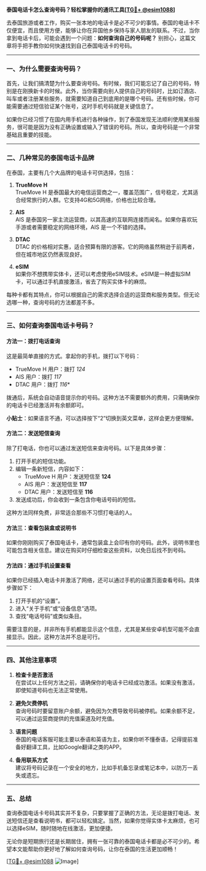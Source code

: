 **泰国电话卡怎么查询号码？轻松掌握你的通讯工具[[TG💪+ @esim1088](https://t.me/s/esim1088)]**

去泰国旅游或者工作，购买一张本地的电话卡是必不可少的事情。泰国的电话卡不仅便宜，而且使用方便，能够让你在异国他乡保持与家人朋友的联系。不过，当你拿到电话卡后，可能会遇到一个问题：**如何查询自己的号码呢？** 别担心，这篇文章将手把手教你如何快速找到自己泰国电话卡的号码。

---

### **一、为什么需要查询号码？**

首先，让我们搞清楚为什么要查询号码。有时候，我们可能忘记了自己的号码，特别是在刚换新卡的时候。此外，当你需要向别人提供自己的号码时，比如订酒店、叫车或者注册某些服务，就需要知道自己到底用的是哪个号码。还有些时候，你可能需要通过短信验证某个账号，这时手机号码就是关键信息了。

如果你已经习惯了在国内用手机进行各种操作，到了泰国发现无法顺利使用某些服务，很可能是因为没有正确设置或输入了错误的号码。所以，查询号码是一个非常基础且重要的技能。

---

### **二、几种常见的泰国电话卡品牌**

在泰国，主要有几个大品牌的电话卡可供选择，包括：

1. **TrueMove H**  
   TrueMove H 是泰国最大的电信运营商之一，覆盖范围广，信号稳定，尤其适合经常旅行的人群。它支持4G和5G网络，价格也比较合理。

2. **AIS**  
   AIS 是泰国另一家主流运营商，以其高速的互联网连接而闻名。如果你喜欢玩手游或者需要稳定的网络环境，AIS 是一个不错的选择。

3. **DTAC**  
   DTAC 的价格相对实惠，适合预算有限的游客。它的网络虽然稍逊于前两者，但在城市地区仍然表现良好。

4. **eSIM**  
   如果你不想携带实体卡，还可以考虑使用eSIM技术。eSIM是一种虚拟SIM卡，可以通过手机直接激活，省去了购买实体卡的麻烦。

每种卡都有其特点，你可以根据自己的需求选择合适的运营商和服务类型。但无论选哪一种，查询号码的方法都差不多。

---

### **三、如何查询泰国电话卡号码？**

#### **方法一：拨打电话查询**
这是最简单直接的方式。拿起你的手机，拨打以下号码：
- TrueMove H 用户：拨打 *124*
- AIS 用户：拨打 *117*
- DTAC 用户：拨打 *116**

拨通后，系统会自动语音提示你的号码。这种方法不需要额外的费用，只需确保你的电话卡已经激活并有余额即可。

**小贴士**：如果语言不通，可以选择按下“2”切换到英文菜单，这样会更方便理解。

#### **方法二：发送短信查询**
除了打电话，你也可以通过发送短信来查询号码。以下是具体步骤：

1. 打开手机的短信功能。
2. 编辑一条新短信，内容如下：
   - TrueMove H 用户：发送短信至 **124**
   - AIS 用户：发送短信至 **117**
   - DTAC 用户：发送短信至 **116**
3. 发送成功后，你会收到一条包含你电话号码的短信。

这种方法同样免费，非常适合那些不习惯打电话的人。

#### **方法三：查看包装盒或说明书**
如果你刚刚购买了泰国电话卡，通常包装盒上会印有你的号码。此外，说明书里也可能包含相关信息。建议在购买时仔细检查这些资料，以免日后找不到号码。

#### **方法四：通过手机设置查看**
如果你已经插入电话卡并激活了网络，还可以通过手机的设置页面查看号码。具体步骤如下：

1. 打开手机的“设置”。
2. 进入“关于手机”或“设备信息”选项。
3. 查找“电话号码”或类似条目。

需要注意的是，并非所有手机都能显示这个信息，尤其是某些安卓机型可能不会直接显示。因此，这种方法并不总是可行。

---

### **四、其他注意事项**

1. **检查卡是否激活**  
   在尝试以上任何方法之前，请确保你的电话卡已经成功激活。如果没有激活，即使知道号码也无法正常使用。

2. **避免欠费停机**  
   查询号码时要留意账户余额，避免因为欠费导致号码被停机。如果余额不足，可以通过运营商提供的充值渠道及时充值。

3. **语言问题**  
   泰国的电话客服可能主要以泰语和英语为主，如果你听不懂泰语，记得提前准备好翻译工具，比如Google翻译之类的APP。

4. **备用联系方式**  
   建议将号码记录在一个安全的地方，比如手机备忘录或笔记本中，以防万一丢失或遗忘。

---

### **五、总结**

查询泰国电话卡号码其实并不复杂，只要掌握了正确的方法，无论是拨打电话、发送短信还是查看说明书，都可以轻松搞定。当然，如果你觉得实体卡太麻烦，也可以选择eSIM，随时随地在线激活，更加便捷。

无论你是短期旅行还是长期居住，拥有一张可靠的泰国电话卡都是必不可少的。希望本文能帮助你更好地了解如何查询号码，让你在泰国的生活更加顺畅！

[[TG💪+ @esim1088](https://t.me/s/esim1088) ![Image](https://i.postimg.cc/4NQfJmqS/Snipaste-2025-05-13-00-14-12.png)]